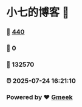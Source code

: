 # 小七的博客 :link:  
### :page_facing_up: [440](/tag.html) 
### :speech_balloon: 0 
### :hibiscus: 132570 
### :alarm_clock: 2025-07-24 16:21:10 
### Powered by :heart: [Gmeek](https://github.com/Meekdai/Gmeek)
